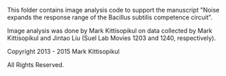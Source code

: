 This folder contains image analysis code to support the manuscript "Noise expands the response range of the Bacillus subtilis competence circuit".

Image analysis was done by Mark Kittisopikul on data collected by Mark Kittisopikul and Jintao Liu (Suel Lab Movies 1203 and 1240, respectively).

Copyright 2013 - 2015 Mark Kittisopikul

All Rights Reserved.
